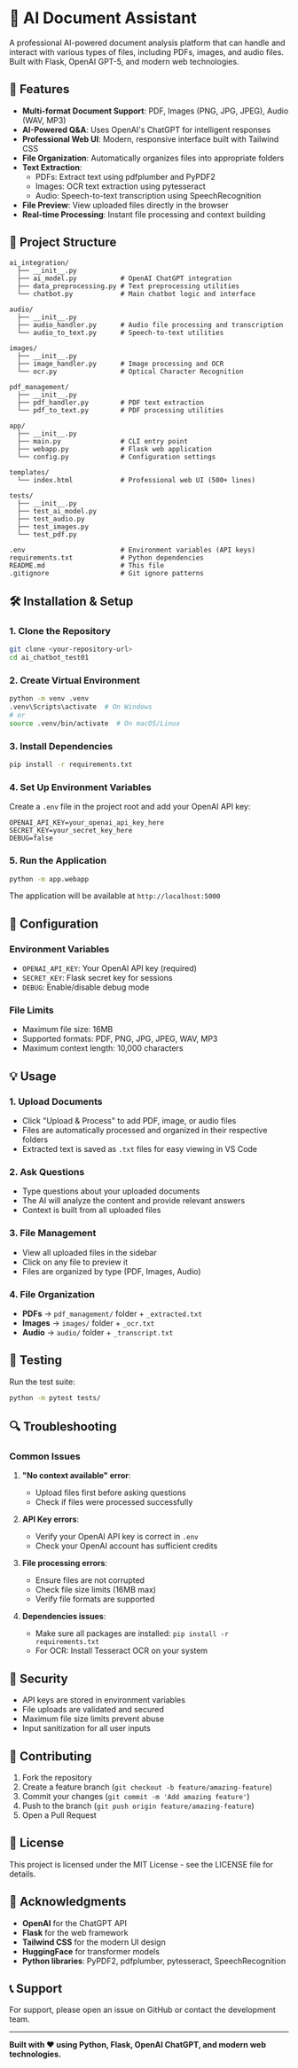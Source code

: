 # 🤖 AI Document Assistant

A professional AI-powered document analysis platform that can handle and interact with various types of files, including PDFs, images, and audio files. Built with Flask, OpenAI GPT-5, and modern web technologies.

## 🚀 Features

- **Multi-format Document Support**: PDF, Images (PNG, JPG, JPEG), Audio (WAV, MP3)
- **AI-Powered Q&A**: Uses OpenAI's ChatGPT for intelligent responses
- **Professional Web UI**: Modern, responsive interface built with Tailwind CSS
- **File Organization**: Automatically organizes files into appropriate folders
- **Text Extraction**: 
  - PDFs: Extract text using pdfplumber and PyPDF2
  - Images: OCR text extraction using pytesseract
  - Audio: Speech-to-text transcription using SpeechRecognition
- **File Preview**: View uploaded files directly in the browser
- **Real-time Processing**: Instant file processing and context building

## 📁 Project Structure

```
ai_integration/
  ├── __init__.py
  ├── ai_model.py           # OpenAI ChatGPT integration
  ├── data_preprocessing.py # Text preprocessing utilities
  └── chatbot.py            # Main chatbot logic and interface

audio/
  ├── __init__.py
  ├── audio_handler.py      # Audio file processing and transcription
  └── audio_to_text.py      # Speech-to-text utilities

images/
  ├── __init__.py
  ├── image_handler.py      # Image processing and OCR
  └── ocr.py                # Optical Character Recognition

pdf_management/
  ├── __init__.py
  ├── pdf_handler.py        # PDF text extraction
  └── pdf_to_text.py        # PDF processing utilities

app/
  ├── __init__.py
  ├── main.py               # CLI entry point
  ├── webapp.py             # Flask web application
  └── config.py             # Configuration settings

templates/
  └── index.html            # Professional web UI (500+ lines)

tests/
  ├── __init__.py
  ├── test_ai_model.py
  ├── test_audio.py
  ├── test_images.py
  └── test_pdf.py

.env                        # Environment variables (API keys)
requirements.txt            # Python dependencies
README.md                   # This file
.gitignore                  # Git ignore patterns
```

## 🛠️ Installation & Setup

### 1. Clone the Repository
```bash
git clone <your-repository-url>
cd ai_chatbot_test01
```

### 2. Create Virtual Environment
```bash
python -m venv .venv
.venv\Scripts\activate  # On Windows
# or
source .venv/bin/activate  # On macOS/Linux
```

### 3. Install Dependencies
```bash
pip install -r requirements.txt
```

### 4. Set Up Environment Variables
Create a `.env` file in the project root and add your OpenAI API key:
```env
OPENAI_API_KEY=your_openai_api_key_here
SECRET_KEY=your_secret_key_here
DEBUG=false
```

### 5. Run the Application
```bash
python -m app.webapp
```

The application will be available at `http://localhost:5000`

## 🔧 Configuration

### Environment Variables
- `OPENAI_API_KEY`: Your OpenAI API key (required)
- `SECRET_KEY`: Flask secret key for sessions
- `DEBUG`: Enable/disable debug mode

### File Limits
- Maximum file size: 16MB
- Supported formats: PDF, PNG, JPG, JPEG, WAV, MP3
- Maximum context length: 10,000 characters

## 💡 Usage

### 1. Upload Documents
- Click "Upload & Process" to add PDF, image, or audio files
- Files are automatically processed and organized in their respective folders
- Extracted text is saved as `.txt` files for easy viewing in VS Code

### 2. Ask Questions
- Type questions about your uploaded documents
- The AI will analyze the content and provide relevant answers
- Context is built from all uploaded files

### 3. File Management
- View all uploaded files in the sidebar
- Click on any file to preview it
- Files are organized by type (PDF, Images, Audio)

### 4. File Organization
- **PDFs** → `pdf_management/` folder + `_extracted.txt`
- **Images** → `images/` folder + `_ocr.txt`
- **Audio** → `audio/` folder + `_transcript.txt`

## 🧪 Testing

Run the test suite:
```bash
python -m pytest tests/
```

## 🔍 Troubleshooting

### Common Issues

1. **"No context available" error**:
   - Upload files first before asking questions
   - Check if files were processed successfully

2. **API Key errors**:
   - Verify your OpenAI API key is correct in `.env`
   - Check your OpenAI account has sufficient credits

3. **File processing errors**:
   - Ensure files are not corrupted
   - Check file size limits (16MB max)
   - Verify file formats are supported

4. **Dependencies issues**:
   - Make sure all packages are installed: `pip install -r requirements.txt`
   - For OCR: Install Tesseract OCR on your system

## 🔐 Security

- API keys are stored in environment variables
- File uploads are validated and secured
- Maximum file size limits prevent abuse
- Input sanitization for all user inputs

## 🤝 Contributing

1. Fork the repository
2. Create a feature branch (`git checkout -b feature/amazing-feature`)
3. Commit your changes (`git commit -m 'Add amazing feature'`)
4. Push to the branch (`git push origin feature/amazing-feature`)
5. Open a Pull Request

## 📄 License

This project is licensed under the MIT License - see the LICENSE file for details.

## 🙏 Acknowledgments

- **OpenAI** for the ChatGPT API
- **Flask** for the web framework
- **Tailwind CSS** for the modern UI design
- **HuggingFace** for transformer models
- **Python libraries**: PyPDF2, pdfplumber, pytesseract, SpeechRecognition

## 📞 Support

For support, please open an issue on GitHub or contact the development team.

---

**Built with ❤️ using Python, Flask, OpenAI ChatGPT, and modern web technologies.**

